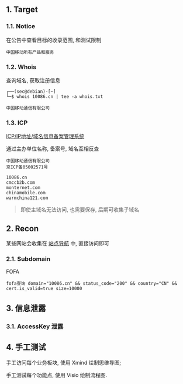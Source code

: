 ## 1. Target

### 1.1. Notice

在公告中查看目标的收录范围, 和测试限制

```
中国移动所有产品和服务
```

### 1.2. Whois

查询域名, 获取注册信息

```
┌──(sec@debian)-[~]
└─$ whois 10086.cn | tee -a whois.txt
```

```
中国移动通信有限公司
```

### 1.3. ICP

[ICP/IP地址/域名信息备案管理系统](https://beian.miit.gov.cn/)

通过主办单位名称, 备案号, 域名互相反查

```
中国移动通信有限公司
京ICP备05002571号

10086.cn
cmccb2b.com
monternet.com
chinamobile.com
warmchina121.com
```

> 即使主域名无法访问, 也需要保存, 后期可收集子域名

## 2. Recon

某些网站会收集在 [站点导航](https://www.10086.cn/web_notice/navigation/) 中, 直接访问即可

### 2.1. Subdomain

FOFA

```
fofa查询 domain="10086.cn" && status_code="200" && country="CN" && cert.is_valid=true size=10000
```

## 3. 信息泄露

### 3.1. AccessKey 泄露

## 4. 手工测试

手工访问每个业务板块, 使用 Xmind 绘制思维导图;

手工测试每个功能点, 使用 Visio 绘制流程图.
